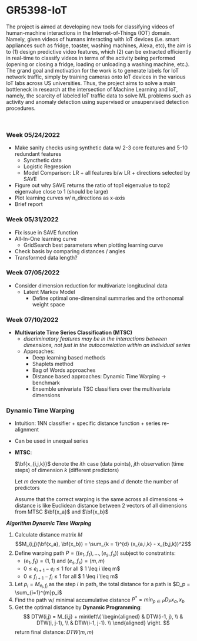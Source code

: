 # **GR5398-IoT**


The project is aimed at developing new tools for classifying videos of human-machine interactions in the Internet-of-Things (IOT) domain. Namely, given videos of humans interacting with IoT devices (i.e. smart appliances such as fridge, toaster, washing machines, Alexa, etc), the aim is to (1) design predictive video features, which (2) can be extracted efficiently in real-time to classify videos in terms of the activity being performed (opening or closing a fridge, loading or unloading a washing machine, etc.). The grand goal and motivation for the work is to generate labels for IoT network traffic, simply by training cameras onto IoT devices in the various IoT labs across US universities. Thus, the project aims to solve a main bottleneck in research at the intersection of Machine Learning and IoT, namely, the scarcity of labeled IoT traffic data to solve ML problems such as activity and anomaly detection using supervised or unsupervised detection procedures. 

<br>


### **Week 05/24/2022**
* Make sanity checks using synthetic data w/ 2-3 core features and 5-10 redundant features
  * Syncthetic data
  * Logistic Regression
  * Model Comparison: LR + all features b/w LR + directions selected by SAVE
* Figure out why SAVE returns the ratio of top1 eigenvalue to top2 eigenvalue close to 1 (should be large)
* Plot learning curves w/ n_directions as x-axis
* Brief report


### **Week 05/31/2022**
* Fix issue in SAVE function
* All-In-One learning curve
  *  GridSearch best parameters when plotting learning curve
* Check basis by comparing distances / angles
* Transformed data length?


### **Week 07/05/2022**
* Consider dimension reduction for multivariate longitudinal data
  * Latent Markov Model
    * Define optimal one-dimensinal summaries and the orthonomal weight space


### **Week 07/10/2022**
* **Multivariate Time Series Classification (MTSC)**
  * _discriminatory features may be in the interactions between dimensions, not just in the autocorrelation within an individual series_
  * Approaches:
    * Deep learning based methods
    * Shaplets method
    * Bag of Words approaches
    * Distance based approaches: Dynamic Time Warping -> benchmark
    * Ensemble univariate TSC classifiers over the multivariate dimensions

### **Dynamic Time Warping**
* Intuition: 1NN classifier + specific distance function + series re-alignment
* Can be used in unequal series
* **MTSC**: 
  
  $\bf{x_{i,j,k}}$ denote the $i$th case (data points), $j$th observation (time steps) of dimension $k$ (different predictors)

  Let $m$ denote the number of time steps and $d$ denote the number of predictors

  Assume that the correct warping is the same across all dimensions -> distance is like Euclidean distance between 2 vectors of all dimensions from MTSC $\bf{x_a}$ and $\bf{x_b}$

**_Algorithm Dynamic Time Warping_**
1. Calculate distance matrix $M$
   $$M_{i,j}(\bf{x_a}, \bf{x_b}) = \sum_{k = 1}^{d} (x_{a,i,k} - x_{b,j,k})^2$$
2. Define warping path $P = ((e_1, f_1), ... , (e_s, f_s))$ subject to constratints:
   * $(e_1, f_1) = (1,1)$ and $(e_s, f_s) = (m,m)$
   * $0 \leq e_{i+1} - e_i \leq 1$ for all $ 1 \leq i \leq m$
   * $0 \leq f_{i+1} - f_i \leq 1$ for all $ 1 \leq i \leq m$
3. Let $p_i = M_{e_i, f_i}$ as the step $i$ in path, the total distance for a path is $D_p = \sum_{i=1}^{m}p_i$
4. Find the path w/ minimal accumulative distance $P^* = min_{p \in P} D_P{x_a,x_b}$
5. Get the optimal distance by **Dynamic Programming**: 
   $$
    DTW(i,j) = M_{i,j} + min\left\{
    \begin{aligned}
    & DTW(i-1, j), \\
    & DTW(i, j-1), \\
    & DTW(i-1, j-1). \\
    \end{aligned}
    \right.
   $$
   return final distance: $DTW(m,m)$

